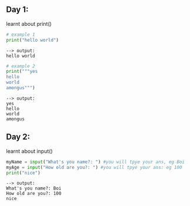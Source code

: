 ## Day 1: 

learnt about print()

```python
# example 1
print("hello world")
```
```
--> output: 
hello world
```

 ``` python
# example 2
print("""yes
hello
world
amongus""")
``` 
```
--> output: 
yes
hello
world
amongus
```

## Day 2:

learnt about input()
 
```python
myName = input("What's you name?: ") #you will tpye your ans, eg Boi
myAge = input("How old are you?: ") #you will tpye your ans: eg 100
print("nice")
```

```
--> output: 
What's you name?: Boi
How old are you?: 100
nice
```

